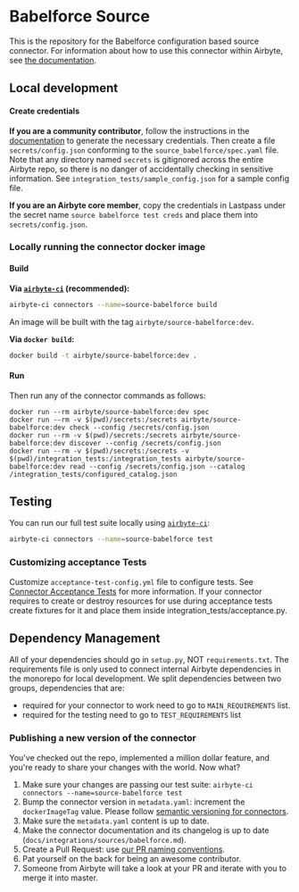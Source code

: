 # Babelforce Source

This is the repository for the Babelforce configuration based source connector. For information
about how to use this connector within Airbyte, see
[the documentation](https://docs.airbyte.com/integrations/sources/babelforce).

## Local development

#### Create credentials

**If you are a community contributor**, follow the instructions in the
[documentation](https://docs.airbyte.com/integrations/sources/babelforce) to generate the necessary
credentials. Then create a file `secrets/config.json` conforming to the
`source_babelforce/spec.yaml` file. Note that any directory named `secrets` is gitignored across the
entire Airbyte repo, so there is no danger of accidentally checking in sensitive information. See
`integration_tests/sample_config.json` for a sample config file.

**If you are an Airbyte core member**, copy the credentials in Lastpass under the secret name
`source babelforce test creds` and place them into `secrets/config.json`.

### Locally running the connector docker image

#### Build

**Via
[`airbyte-ci`](https://github.com/airbytehq/airbyte/blob/master/airbyte-ci/connectors/pipelines/README.md)
(recommended):**

```bash
airbyte-ci connectors --name=source-babelforce build
```

An image will be built with the tag `airbyte/source-babelforce:dev`.

**Via `docker build`:**

```bash
docker build -t airbyte/source-babelforce:dev .
```

#### Run

Then run any of the connector commands as follows:

```
docker run --rm airbyte/source-babelforce:dev spec
docker run --rm -v $(pwd)/secrets:/secrets airbyte/source-babelforce:dev check --config /secrets/config.json
docker run --rm -v $(pwd)/secrets:/secrets airbyte/source-babelforce:dev discover --config /secrets/config.json
docker run --rm -v $(pwd)/secrets:/secrets -v $(pwd)/integration_tests:/integration_tests airbyte/source-babelforce:dev read --config /secrets/config.json --catalog /integration_tests/configured_catalog.json
```

## Testing

You can run our full test suite locally using
[`airbyte-ci`](https://github.com/airbytehq/airbyte/blob/master/airbyte-ci/connectors/pipelines/README.md):

```bash
airbyte-ci connectors --name=source-babelforce test
```

### Customizing acceptance Tests

Customize `acceptance-test-config.yml` file to configure tests. See
[Connector Acceptance Tests](https://docs.airbyte.com/connector-development/testing-connectors/connector-acceptance-tests-reference)
for more information. If your connector requires to create or destroy resources for use during
acceptance tests create fixtures for it and place them inside integration_tests/acceptance.py.

## Dependency Management

All of your dependencies should go in `setup.py`, NOT `requirements.txt`. The requirements file is
only used to connect internal Airbyte dependencies in the monorepo for local development. We split
dependencies between two groups, dependencies that are:

- required for your connector to work need to go to `MAIN_REQUIREMENTS` list.
- required for the testing need to go to `TEST_REQUIREMENTS` list

### Publishing a new version of the connector

You've checked out the repo, implemented a million dollar feature, and you're ready to share your
changes with the world. Now what?

1. Make sure your changes are passing our test suite:
   `airbyte-ci connectors --name=source-babelforce test`
2. Bump the connector version in `metadata.yaml`: increment the `dockerImageTag` value. Please
   follow
   [semantic versioning for connectors](https://docs.airbyte.com/contributing-to-airbyte/resources/pull-requests-handbook/#semantic-versioning-for-connectors).
3. Make sure the `metadata.yaml` content is up to date.
4. Make the connector documentation and its changelog is up to date
   (`docs/integrations/sources/babelforce.md`).
5. Create a Pull Request: use
   [our PR naming conventions](https://docs.airbyte.com/contributing-to-airbyte/resources/pull-requests-handbook/#pull-request-title-convention).
6. Pat yourself on the back for being an awesome contributor.
7. Someone from Airbyte will take a look at your PR and iterate with you to merge it into master.
